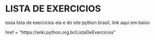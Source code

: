 # LISTA DE EXERCICIOS 
<p> essa lista de exercicios ela e do site python brasil, link aqui em baixo</p>
<a> href = "https://wiki.python.org.br/ListaDeExercicios"</a>